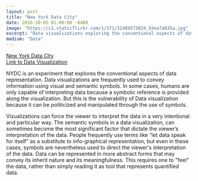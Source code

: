 ```yaml
---
layout: post
title: "New York Data City"
date: 2016-10-05 01:00:00 -0400
image: "https://c1.staticflickr.com/1/371/31489573024_93ea7a035a.jpg"
excerpt: "Data visualizations exploring the conventional aspects of data representation using New York Open Data."
medium: "Data"
---
```


[New York Data City](http://mbrav.github.io/nydc/)  
[Link to Data Visualization](http://mbrav.github.io/nydc/11/index.html)

NYDC is an experiment that explores the conventional aspects of data representation. Data visualizations are frequently used to convey information using visual and semantic symbols. In some cases, humans are only capable of interpreting data because a symbolic reference is provided along the visualization. But this is the vulnerability of Data visualization because it can be politicized and manipulated through the use of symbols.

Visualizations can force the viewer to interpret the data in a very intentional and particular way. The semantic symbols in a data visualization, can sometimes become the most significant factor that dictate the viewer’s interpretation of the data. People frequently use terms like “let data speak for itself” as a substitute to info-graphical representation, but even in these cases, symbols are nevertheless used to direct the viewer's interpretation of the data. Data can be represented in more abstract forms that may convey its inherit nature and its meaningfulness. This requires one to "feel" the data, rather than simply reading it as tool that represents quantified data.
